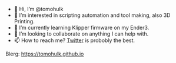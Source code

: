 - 👋 Hi, I’m @tomohulk
- 👀 I’m interested in scripting automation and tool making, also 3D Printing.
- 🌱 I’m currently learning Klipper firmware on my Ender3.
- 💞️ I’m looking to collaborate on anything I can help with.
- 📫 How to reach me?  [Twitter](https://twitter.com/tomohulk) is probobly the best.

Blerg:
https://tomohulk.github.io

<!---
tomohulk/tomohulk is a ✨ special ✨ repository because its `README.md` (this file) appears on your GitHub profile.
You can click the Preview link to take a look at your changes.
--->
